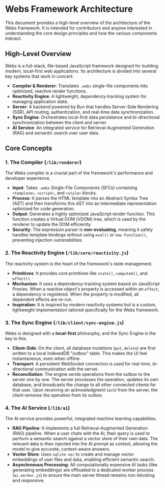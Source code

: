 # Webs Framework Architecture

This document provides a high-level overview of the architecture of the Webs framework. It is intended for contributors and anyone interested in understanding the core design principles and how the various components interact.

## High-Level Overview

Webs is a full-stack, file-based JavaScript framework designed for building modern, local-first web applications. Its architecture is divided into several key systems that work in concert:

- **Compiler & Renderer**: Translates `.webs` single-file components into optimized, reactive render functions.
- **Reactivity Engine**: A lightweight, dependency-tracking system for managing application state.
- **Server**: A backend powered by Bun that handles Server-Side Rendering (SSR), API routing, authentication, and real-time data synchronization.
- **Sync Engine**: Orchestrates local-first data persistence and bi-directional synchronization between the client and server.
- **AI Service**: An integrated service for Retrieval-Augmented Generation (RAG) and semantic search over user data.

## Core Concepts

### 1. The Compiler (`/lib/renderer`)

The Webs compiler is a crucial part of the framework's performance and developer experience.

- **Input**: Takes `.webs` Single-File Components (SFCs) containing `<template>`, `<script>`, and `<style>` blocks.
- **Process**: It parses the HTML template into an Abstract Syntax Tree (AST) and then transforms this AST into an intermediate representation optimized for code generation.
- **Output**: Generates a highly optimized JavaScript render function. This function creates a Virtual DOM (VDOM) tree, which is used by the renderer to update the DOM efficiently.
- **Security**: The expression parser is **non-evaluating**, meaning it safely handles template bindings without using `eval()` or `new Function()`, preventing injection vulnerabilities.

### 2. The Reactivity Engine (`/lib/core/reactivity.js`)

The reactivity system is the heart of the framework's state management.

- **Primitives**: It provides core primitives like `state()`, `computed()`, and `effect()`.
- **Mechanism**: It uses a dependency-tracking system based on JavaScript Proxies. When a reactive object's property is accessed within an `effect`, a dependency is registered. When the property is modified, all dependent effects are re-run.
- **Inspiration**: It is inspired by modern reactivity systems but is a custom, lightweight implementation tailored specifically for the Webs framework.

### 3. The Sync Engine (`/lib/client/sync-engine.js`)

Webs is designed with a **local-first** philosophy, and the Sync Engine is the key to this.

- **Client-Side**: On the client, all database mutations (`put`, `delete`) are first written to a local IndexedDB "outbox" table. This makes the UI feel instantaneous, even when offline.
- **Transport**: A persistent WebSocket connection is used for real-time, bi-directional communication with the server.
- **Reconciliation**: The engine sends operations from the outbox to the server one by one. The server processes the operation, updates its own database, and broadcasts the change to all other connected clients for that user. Upon receiving an acknowledgment (`ack`) from the server, the client removes the operation from its outbox.

### 4. The AI Service (`/lib/ai`)

The AI service provides powerful, integrated machine learning capabilities.

- **RAG Pipeline**: It implements a full Retrieval-Augmented Generation (RAG) pipeline. When a user chats with the AI, their query is used to perform a semantic search against a vector store of their own data. The relevant data is then injected into the AI prompt as context, allowing the model to give accurate, context-aware answers.
- **Vector Store**: Uses `sqlite-vec` to create and manage vector embeddings of user files and data, enabling efficient semantic search.
- **Asynchronous Processing**: All computationally expensive AI tasks (like generating embeddings) are offloaded to a dedicated worker process (`ai.worker.js`) to ensure the main server thread remains non-blocking and responsive.
